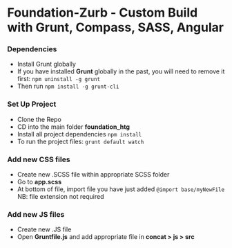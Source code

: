 Foundation-Zurb - Custom Build with Grunt, Compass, SASS, Angular
==============

### Dependencies

* Install Grunt globally
* If you have installed **Grunt** globally in the past, you will need to remove it first:
`npm uninstall -g grunt`
* Then run
`npm install -g grunt-cli`

### Set Up Project

* Clone the Repo
* CD into the main folder **foundation_htg**
* Install all project dependencies
`npm install`
* To run the project files:
`grunt default watch`

### Add new CSS files

* Create new .SCSS file within appropriate SCSS folder
* Go to **app.scss**
* At bottom of file, import file you have just added
`@import base/myNewFile`
NB: file extension not required

### Add new JS files

* Create new .JS file
* Open **Gruntfile.js** and add appropriate file in **concat > js > src**
